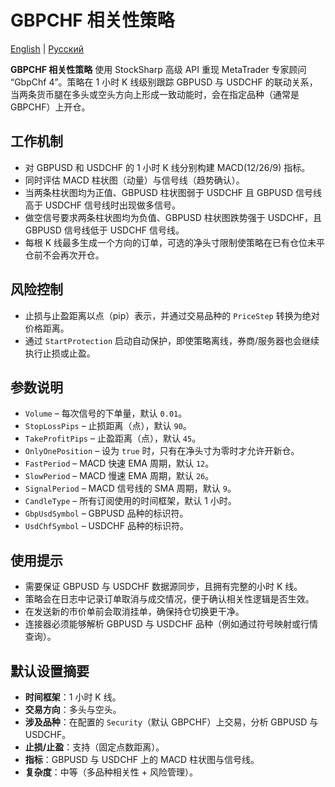 # GBPCHF 相关性策略
[English](README.md) | [Русский](README_ru.md)

**GBPCHF 相关性策略** 使用 StockSharp 高级 API 重现 MetaTrader 专家顾问 “GbpChf 4”。策略在 1 小时 K 线级别跟踪 GBPUSD 与 USDCHF 的联动关系，当两条货币腿在多头或空头方向上形成一致动能时，会在指定品种（通常是 GBPCHF）上开仓。

## 工作机制
- 对 GBPUSD 和 USDCHF 的 1 小时 K 线分别构建 MACD(12/26/9) 指标。
- 同时评估 MACD 柱状图（动量）与信号线（趋势确认）。
- 当两条柱状图均为正值、GBPUSD 柱状图弱于 USDCHF 且 GBPUSD 信号线高于 USDCHF 信号线时出现做多信号。
- 做空信号要求两条柱状图均为负值、GBPUSD 柱状图跌势强于 USDCHF，且 GBPUSD 信号线低于 USDCHF 信号线。
- 每根 K 线最多生成一个方向的订单，可选的净头寸限制使策略在已有仓位未平仓前不会再次开仓。

## 风险控制
- 止损与止盈距离以点（pip）表示，并通过交易品种的 `PriceStep` 转换为绝对价格距离。
- 通过 `StartProtection` 启动自动保护，即使策略离线，券商/服务器也会继续执行止损或止盈。

## 参数说明
- `Volume` – 每次信号的下单量，默认 `0.01`。
- `StopLossPips` – 止损距离（点），默认 `90`。
- `TakeProfitPips` – 止盈距离（点），默认 `45`。
- `OnlyOnePosition` – 设为 `true` 时，只有在净头寸为零时才允许开新仓。
- `FastPeriod` – MACD 快速 EMA 周期，默认 `12`。
- `SlowPeriod` – MACD 慢速 EMA 周期，默认 `26`。
- `SignalPeriod` – MACD 信号线的 SMA 周期，默认 `9`。
- `CandleType` – 所有订阅使用的时间框架，默认 1 小时。
- `GbpUsdSymbol` – GBPUSD 品种的标识符。
- `UsdChfSymbol` – USDCHF 品种的标识符。

## 使用提示
- 需要保证 GBPUSD 与 USDCHF 数据源同步，且拥有完整的小时 K 线。
- 策略会在日志中记录订单取消与成交情况，便于确认相关性逻辑是否生效。
- 在发送新的市价单前会取消挂单，确保持仓切换更干净。
- 连接器必须能够解析 GBPUSD 与 USDCHF 品种（例如通过符号映射或行情查询）。

## 默认设置摘要
- **时间框架**：1 小时 K 线。
- **交易方向**：多头与空头。
- **涉及品种**：在配置的 `Security`（默认 GBPCHF）上交易，分析 GBPUSD 与 USDCHF。
- **止损/止盈**：支持（固定点数距离）。
- **指标**：GBPUSD 与 USDCHF 上的 MACD 柱状图与信号线。
- **复杂度**：中等（多品种相关性 + 风险管理）。
